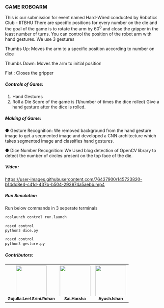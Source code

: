 ### GAME ROBOARM
This is our submission for event named Hard-Wired conducted by Robotics Club - IITBHU
There are specific positions for every number on the die and the goal of the game is to rotate the arm by
60<sup>0</sup>  and close the gripper in the least number of turns. You can control the position of the robot arm with
hand gestures.
We use 3 gestures

Thumbs Up: Moves the arm to a specific position according to number on dice

Thumbs Down: Moves the arm to initial position

Fist : Closes the gripper

##### Controls of Game:
1. Hand Gestures
2. Roll a Die
Score of the game is (1/number of times the dice rolled)
Give a hand gesture after the dice is rolled.
##### Making of Game:
● Gesture Recognition: We removed background from the hand gesture image to get a segmented
image and developed a CNN architecture which takes segmented image and classifies hand
gestures.

● Dice Number Recognition: We Used blog detection of OpenCV library to detect the number of
circles present on the top face of the die.

##### Video:
https://user-images.githubusercontent.com/76437900/145723820-b14dc8e4-c41d-437b-b504-293974a5aebb.mp4

##### Run Simulation
Run below commands in 3 seperate terminals
```bash
roslaunch control run.launch
```
```bash
roscd control
python3 dice.py
```
```bash
roscd control
python3 gesture.py
```
##### Contributors:
<table>
 <td align="center">
     <a href="https://github.com/Srini-Rohan">
    <img src="https://avatars.githubusercontent.com/u/76437900?v=4" width="100px;" alt=""/><br /><sub><b>Gujulla Leel Srini Rohan</b></sub></a><br />
    </td>
  <td align="center">
     <a href="https://github.com/SaiHarshaKarna">
    <img src="https://avatars.githubusercontent.com/u/90554422?v=4" width="100px;" alt=""/><br /><sub><b>Sai Harsha</b></sub></a><br />
	</td>
  <td align="center">
     <a href="https://github.com/AYUSH-ISHAN">
    <img src="https://avatars.githubusercontent.com/u/77822265?v=4" width="100px;" alt=""/><br /><sub><b>Ayush Ishan</b></sub></a><br />
	</td>


</table>
